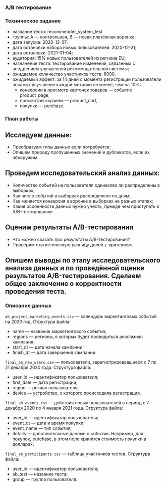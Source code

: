 ### A/B тестирование
### Техническое задание
- название теста: recommender_system_test
- группы: А — контрольная, B — новая платёжная воронка;
- дата запуска: 2020-12-07;
- дата остановки набора новых пользователей: 2020-12-21;
- дата остановки: 2021-01-04;
- аудитория: 15% новых пользователей из региона EU;
- назначение теста: тестирование изменений, связанных с внедрением улучшенной рекомендательной системы;
- ожидаемое количество участников теста: 6000.
- ожидаемый эффект: за 14 дней с момента регистрации пользователи покажут улучшение каждой метрики не менее, чем на 10%:
  - конверсии в просмотр карточек товаров — событие product_page,
  - просмотры корзины — product_cart,
  - покупки — purchase.

### План работы
## Исследуем данные:
- Преобразуем типы данных если потребуется;
- Опишем природу пропущенных значений и дубликатов, если их обнаружим.

## Проведем исследовательский анализ данных:
- Количество событий на пользователя одинаково ли распределены в выборках;
- Как число событий в выборках распределено по дням;
- Как меняется конверсия в воронке в выборках на разных этапах;
- Какие особенности данных нужно учесть, прежде чем приступать к A/B-тестированию

## Оценим результаты A/B-тестирования
- Что можно сказать про результаты A/В-тестирования?
- Проверим статистическую разницу долей z-критерием.

## Опишем выводы по этапу исследовательского анализа данных и по проведённой оценке результатов A/B-тестирования. Сделаем общее заключение о корректности проведения теста.

### Описание данных
`ab_project_marketing_events.csv` — календарь маркетинговых событий на 2020 год.
Структура файла:
- name — название маркетингового события;
- regions — регионы, в которых будет проводиться рекламная кампания;
- start_dt — дата начала кампании;
- finish_dt — дата завершения кампании.

`final_ab_new_users.csv` — пользователи, зарегистрировавшиеся с 7 по 21 декабря 2020 года.
Структура файла:
- user_id — идентификатор пользователя;
- first_date — дата регистрации;
- region — регион пользователя;
- device — устройство, с которого происходила регистрация.

`final_ab_events.csv` — действия новых пользователей в период с 7 декабря 2020 по 4 января 2021 года.
Структура файла:
- user_id — идентификатор пользователя;
- event_dt — дата и время покупки;
- event_name — тип события;
- details — дополнительные данные о событии. Например, для покупок, purchase, в этом поле хранится стоимость покупки в долларах.

`final_ab_participants.csv` — таблица участников тестов.
Структура файла:
- user_id — идентификатор пользователя;
- ab_test — название теста;
- group — группа пользователя.
